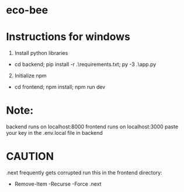 # eco-bee

# Instructions for windows

1. Install python libraries

- cd backend; pip install -r .\requirements.txt; py -3 .\app.py

2. Initialize npm

- cd frontend; npm install; npm run dev

# Note:

backend runs on localhost:8000
frontend runs on localhost:3000
paste your key in the .env.local file in backend

# CAUTION

.next frequently gets corrupted run this in the frontend directory:

- Remove-Item -Recurse -Force .next
